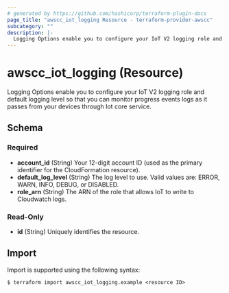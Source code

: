 ```yaml
---
# generated by https://github.com/hashicorp/terraform-plugin-docs
page_title: "awscc_iot_logging Resource - terraform-provider-awscc"
subcategory: ""
description: |-
  Logging Options enable you to configure your IoT V2 logging role and default logging level so that you can monitor progress events logs as it passes from your devices through Iot core service.
---
```


# awscc_iot_logging (Resource)

Logging Options enable you to configure your IoT V2 logging role and default logging level so that you can monitor progress events logs as it passes from your devices through Iot core service.



<!-- schema generated by tfplugindocs -->
## Schema

### Required

- **account_id** (String) Your 12-digit account ID (used as the primary identifier for the CloudFormation resource).
- **default_log_level** (String) The log level to use. Valid values are: ERROR, WARN, INFO, DEBUG, or DISABLED.
- **role_arn** (String) The ARN of the role that allows IoT to write to Cloudwatch logs.

### Read-Only

- **id** (String) Uniquely identifies the resource.

## Import

Import is supported using the following syntax:

```shell
$ terraform import awscc_iot_logging.example <resource ID>
```
